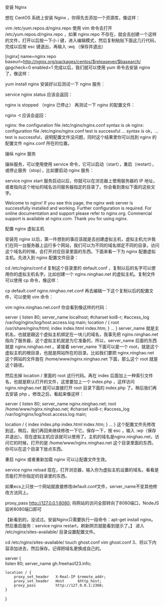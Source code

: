 安装 Nginx


想在 CentOS 系统上安装 Nginx ，你得先去添加一个资源库，像这样：

vim /etc/yum.repos.d/nginx.repo
使用 vim 命令去打开 /etc/yum.repos.d/nginx.repo ，如果 nginx.repo 不存在，就会去创建一个这样的文件，打开以后按一下小 i 键，进入编辑模式，然后复制粘贴下面这几行代码，完成以后按 esc 键退出，再输入 :wq （保存并退出）

[nginx]
name=nginx repo
baseurl=http://nginx.org/packages/centos/$releasever/$basearch/
gpgcheck=0
enabled=1
完成以后，我们就可以使用 yum 命令去安装 nginx 了，像这样：

yum install nginx
安装好以后测试一下 nginx 服务：

service nginx status
应该会返回：

nginx is stopped （nginx 已停止）
再测试一下 nginx 的配置文件：

nginx -t
应该会返回：

nginx: the configuration file /etc/nginx/nginx.conf syntax is ok
nginx: configuration file /etc/nginx/nginx.conf test is successful
... syntax is ok，... test is successful，说明配置文件没问题，同时这个结果里你可以找到 nginx 的配置文件 nginx.conf 所在的位置。

操纵 nginx 服务

操纵服务，可以使用使用 service 命令，它可以启动（start），重启（restart），或停止服务（stop），比如要启动 nginx 服务：

service nginx start
服务启动以后，你就可以在浏览器上使用服务器的 IP 地址，或者指向这个地址的域名访问服务器指定的目录了。你会看到类似下面的这些文字。

Welcome to nginx! If you see this page, the nginx web server is successfully installed and working. Further configuration is required. For online documentation and support please refer to nginx.org. Commercial support is available at nginx.com. Thank you for using nginx.

配置 nginx 虚拟主机

安装完 nginx 以后，第一件想到的事应该就是去创建虚拟主机，虚拟主机允许我们在同一台服务器上运行多个网站，我们可以为不同的域名绑定不同的目录，访问这个域名的时候，会打开对应目录里面的东西。下面来看一下为 nginx 配置虚拟主机。先进入到 nginx 配置文件目录：

cd /etc/nginx/conf.d
复制这个目录里的 default.conf ，复制以后的名字可以使用你的虚拟主机名字。比如创建一个 nginx.ninghao.net 的虚拟主机。复制文件可以使用 cp 命令，像这样：

cp default.conf nginx.ninghao.net.conf
再去编辑一下这个复制以后的配置文件，可以使用 vim 命令：

vim nginx.ninghao.net.conf
你会看到像这样的代码：

server {
 listen 80;
 server_name localhost;
 #charset koi8-r;
 #access_log   /var/log/nginx/log/host.access.log main;
 location / {
 root /usr/share/nginx/html;
 index index.html index.htm;
}
...
}
server_name 就是主机名，也就是跟这个虚拟主机绑定在一块儿的域名，我事先把 nginx.ninghao.net 指向了服务器，这个虚拟主机就是为它准备的，所以，server_name 后面的东西就是 nginx.ninghao.net 。紧接着 server_name 下面可以是一个 root，就是这个虚拟主机的根目录，也就是网站所在的目录。比如我们要把 nginx.ninghao.net 这个网站的文件放在 /home/www/nginx.ninghao.net 下面，那么这个 root 就是这个路径。

然后去掉 location / 里面的 root 这行代码。再在 index 后面加上一种索引文件名，也就是默认打开的文件，这里要加上一个 index.php ，这样访问 nginx.ninghao.net 就可以直接打开 root 目录下面的 index.php 了。稍后我们再去安装 php 。修改之后，看起来像这样：

server {
 listen 80;
 server_name nginx.ninghao.net;
 root /home/www/nginx.ninghao.net;
 #charset koi8-r;
 #access_log /var/log/nginx/log/host.access.log main;

 location / {
 index index.php index.html index.htm;
 }
...
}
这个配置文件先修改到这，稍后，我们再回来继续修改一下它。保存一下，按 esc ，输入 :wp（保存并退出）。现在虚拟主机应该就可以使用了。主机的域名是nginx.ninghao.net，访问它的时候，打开的是 /home/www/nginx.ninghao.net 这个目录里面的东西，你可以在这个目录下放点东西。

重启 nginx 或者重新加载 nginx 可以让配置文件生效。

service nginx reload
现在，打开浏览器，输入你为虚拟主机设置的域名，看看是否能打开你指定的目录里的东西。



如果ecs上只放一个网站就直接修改default.conf文件，server_name不变其他修改方法同上。

proxy_pass http://127.0.0.1:8080; 将网站的访问全部转向了8080端口，NodeJS监听8080端口即可



【新看到的，没试过。安装Nginx只需要执行一段命令：apt-get install nginx。然后重启服务：service nginx restart，刷新网页就能看到提示了。】
进入 /etc/nginx/sites-available/ 目录设置配置文件。

cd /etc/nginx/sites-available/
touch ghost.conf
vim ghost.conf
3、将以下内容添加进去，然后保存。记得把域名更换成自己的。

server {  
    listen 80;
    server_name gh.freehao123.info;

    location / {
        proxy_set_header   X-Real-IP $remote_addr;
        proxy_set_header   Host      $http_host;
        proxy_pass         http://127.0.0.1:2368;
    }
}